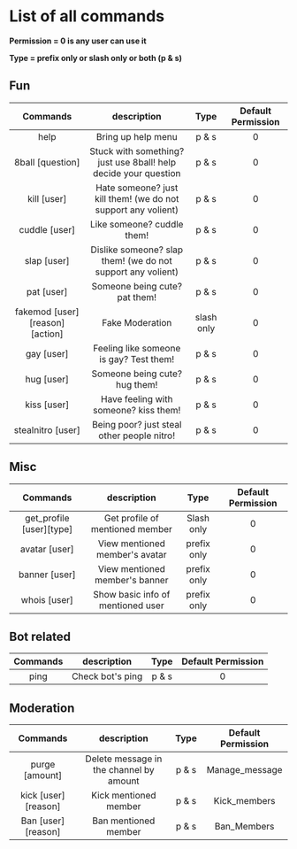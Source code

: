 # List of all commands

**Permission = 0 is any user can use it**

**Type = prefix only or slash only or both (p & s)**

## Fun
| Commands | description | Type | Default Permission |
|:---:|:---:|:---:|:---:|
| help | Bring up help menu | p & s | 0 |
| 8ball [question] | Stuck with something? just use 8ball! help decide your question | p & s | 0 |
| kill [user] | Hate someone? just kill them! (we do not support any volient) | p & s | 0 |
| cuddle [user] | Like someone? cuddle them! | p & s | 0 |
| slap [user] | Dislike someone? slap them! (we do not support any volient) | p & s | 0 |
| pat [user] | Someone being cute? pat them!  | p & s | 0 |
| fakemod [user][reason][action] | Fake Moderation | slash only | 0 |
| gay [user] | Feeling like someone is gay? Test them! | p & s | 0 |
| hug [user] | Someone being cute? hug them! | p & s | 0 |
| kiss [user] | Have feeling with someone? kiss them! | p & s | 0 |
| stealnitro [user] | Being poor? just steal other people nitro! | p & s | 0 |

## Misc
| Commands | description | Type | Default Permission |
|:---:|:---:|:---:|:---:|
| get_profile [user][type] | Get profile of mentioned member | Slash only | 0 |
| avatar [user] | View mentioned member's avatar | prefix only | 0 |
| banner [user] | View mentioned member's banner | prefix only | 0 |
| whois [user] | Show basic info of mentioned user | prefix only | 0 |

## Bot related
| Commands | description | Type | Default Permission |
|:---:|:---:|:---:|:---:|
| ping | Check bot's ping | p & s | 0 |

## Moderation
| Commands | description | Type | Default Permission |
|:---:|:---:|:---:|:---:|
| purge [amount] | Delete message in the channel by amount | p & s | Manage_message |
| kick [user][reason] | Kick mentioned member | p & s |  Kick_members |
| Ban [user][reason] | Ban mentioned member | p & s | Ban_Members |
